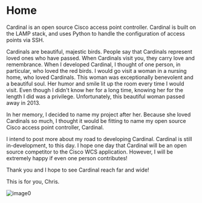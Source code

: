 Home
====

Cardinal is an open source Cisco access point controller. Cardinal is built
on the LAMP stack, and uses Python to handle the configuration of
access points via SSH.

Cardinals are beautiful, majestic birds. People say that Cardinals
represent loved ones who have passed. When Cardinals visit you, they
carry love and remembrance. When I developed Cardinal, I thought of one
person, in particular, who loved the red birds. I would go visit a woman
in a nursing home, who loved Cardinals. This woman was exceptionally
benevolent and a beautiful soul. Her humor and smile lit up the room
every time I would visit. Even though I didn't know her for a long time,
knowing her for the length I did was a privilege. Unfortunately, this
beautiful woman passed away in 2013.

In her memory, I decided to name my project after her. Because she loved
Cardinals so much, I thought it would be fitting to name my open source
Cisco access point controller, Cardinal.

I intend to post more about my road to developing Cardinal. Cardinal is
still in-development, to this day. I hope one day that Cardinal will be
an open source competitor to the Cisco WCS application. However, I will
be extremely happy if even one person contributes!

Thank you and I hope to see Cardinal reach far and wide!

This is for you, Chris.

![image0](https://camo.githubusercontent.com/859e583f3dbf906dac56e2b7361e8acd06243b6b/687474703a2f2f63617264696e616c2e6d63636c756e65746563686e6f6c6f676965732e6e65742f77702d636f6e74656e742f75706c6f6164732f323031372f30392f63617264696e616c2e706e67)
